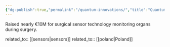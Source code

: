 ```yaml
---
{"dg-publish":true,"permalink":"/quantum-innovations/","title":"Quantum Innovations"}
---
```



Raised nearly €10M for surgical sensor technology monitoring organs during surgery.

related_to:: [[sensors\|sensors]]
related_to:: [[poland\|Poland]]
